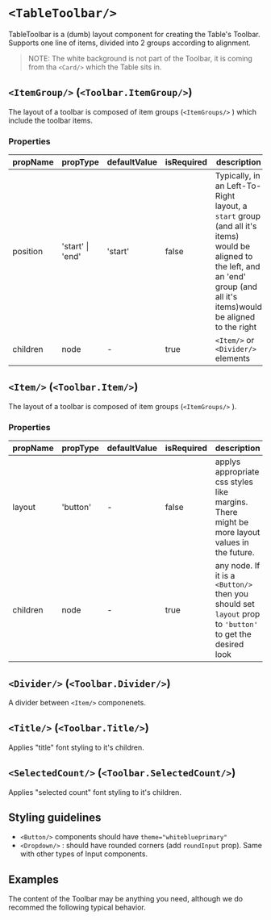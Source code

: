 # `<TableToolbar/>`

TableToolbar is a (dumb) layout component for creating the Table's Toolbar.
Supports one line of items, divided into 2 groups according to alignment.

> NOTE: The white background is not part of the Toolbar, it is coming from tha `<Card/>` which the Table sits in.

## `<ItemGroup/>` (`<Toolbar.ItemGroup/>`)

The layout of a toolbar is composed of item groups (`<ItemGroups/>` ) which include the toolbar items.

### Properties

| propName | propType | defaultValue | isRequired | description |
|----------|----------|--------------|------------|-------------|
| position | 'start' &#124; 'end' | 'start' | false | Typically, in an Left-To-Right layout, a `start` group (and all it's items) would be aligned to the left, and an 'end' group (and all it's items)would be aligned to the right |
| children | node | - | true | `<Item/>` or `<Divider/>` elements |

## `<Item/>` (`<Toolbar.Item/>`)

The layout of a toolbar is composed of item groups (`<ItemGroups/>` ).

### Properties

| propName | propType | defaultValue | isRequired | description |
|----------|----------|--------------|------------|-------------|
| layout | 'button' | - | false | applys appropriate css styles like margins. There might be more layout values in the future. |
| children | node | - | true | any node. If it is a `<Button/>` then you should set `layout` prop to `'button'` to get the desired look |

## `<Divider/>` (`<Toolbar.Divider/>`)

A divider between `<Item/>` componenets.

## `<Title/>` (`<Toolbar.Title/>`)

Applies "title" font styling to it's children.

## `<SelectedCount/>` (`<Toolbar.SelectedCount/>`)

Applies "selected count" font styling to it's children.

## Styling guidelines

- `<Button/>` components  should have `theme="whiteblueprimary"`
- `<Dropdown/>` : should have rounded corners (add `roundInput` prop). Same with other types of Input components.

## Examples

The content of the Toolbar may be anything you need, although we do recommed the following typical behavior.

